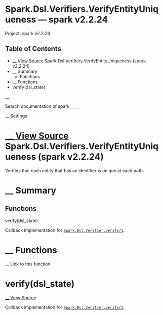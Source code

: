 # Spark.Dsl.Verifiers.VerifyEntityUniqueness — spark v2.2.24

Project: spark v2.2.24

## Table of Contents

- [ __ View Source ](external_link) Spark.Dsl.Verifiers.VerifyEntityUniqueness (spark v2.2.24)
- __ Summary
  - Functions
- __ Functions
- verify(dsl_state)

__

Search documentation of spark __ __

__ Settings

#  [ __ View Source ](external_link) Spark.Dsl.Verifiers.VerifyEntityUniqueness (spark v2.2.24)

Verifies that each entity that has an identifier is unique at each path.

#  __ Summary

##  Functions

verify(dsl_state)

Callback implementation for [`Spark.Dsl.Verifier.verify/1`](external_link).

#  __ Functions

__ Link to this function

# verify(dsl_state)

[ __ View Source ](external_link)

Callback implementation for [`Spark.Dsl.Verifier.verify/1`](external_link).
